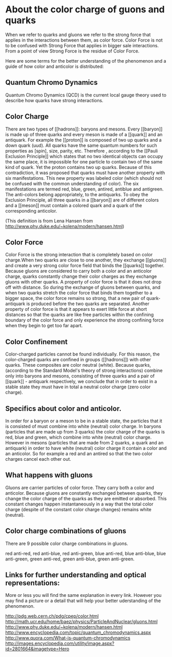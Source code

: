 
# About the color charge of guons and quarks

When we refer to quarks and gluons we refer to the strong force that applies in the interactions between them, as color force. 
Color Force is not to be confused with Strong Force that applies in bigger sale interactions. From a point of view Strong Force is the residue of Color Force. 

Here are some terms for the better understanding of the phenomenon and a guide of how color and anticolor is distributed:

## Quantum Chromo Dynamics

Quantum Chromo Dynamics (QCD) is the current local gauge theory used to describe how quarks have strong interactions. 

## Color Charge 

There are two types of [[hadrons]]: baryons and mesons. Every [[baryon]] is made up of three quarks and every meson is made of a [[quark]] and an antiquark. For example the [[proton]] is composed of two up quarks and a down quark (uud). All quarks have the same quantum numbers for such properties as [spin], size, parity, etc. Therefore , according to the [[Pauli Exclusion Principle]] which states that no two identical objects can occupy the same place, it is impossible for one particle to contain two of the same kind of quark. Yet the proton contains two up quarks. Because of this contradiction, it was proposed that quarks must have another property with six manifestations. This new property was labeled color (which  should not be confused with the common understanding of color). The six manifestations are termed red, blue, green, antired, antiblue and antigreen. The anti-colors belong appropriately, to the antiquarks. To obey the Exclusion Principle, all three quarks in a [[baryon]] are of different colors and a [[meson]] must contain a colored quark and a quark of the corresponding anticolor.

(This definition is from Lena Hansen from http://www.phy.duke.edu/~kolena/modern/hansen.html)

## Color Force 

Color Force is the strong interaction that is completely based on color charge.When two quarks are close to one another, they exchange [[gluons]] and create a very strong color force field that binds the [[quarks]] together. Because gluons are considered to carry both a color and an anticolor charge, quarks constantly change their color charges as they exchange gluons with other quarks.
A property of color force is that it does not drop off with distance. So during the exchange of gluons between quarks, and when two quarks stretch the color force that binds them together to a bigger space, the color force remains so strong, that a new pair of quark-antiquark is produced before the two quarks are separated. 
Another property of color force is that it appears to exert little force at short distances so that the quarks are like free particles within the confining boundary of the color force and only experience the strong confining force when they begin to get too far apart. 

## Color Confinement

Color-charged particles cannot be found individually. For this reason, the color-charged quarks are confined in groups ([[hadrons]]) with other quarks. These composites are color neutral (white). Because quarks, (according to the Standard Model's theory of strong interactions) combine only into baryons and mesons, consisting of three quarks and a pair of [[quark]] - antiquark respectively, we conclude that in order to exist in a stable state they must have in total a neutral color charge (zero color charge).

## Specifics about color and anticolor.

In order for a baryon or a meson to be in a stable state, the particles that it is consisted of must combine into white (neutral) color charge.
In baryons (particles that are made up from 3 quarks) the color charge of the quarks is red, blue and green, which combine into white (neutral) color charge. However in mesons (particles that are made from 2 quarks, a quark and an antiquark) in order to have white (neutral) color charge it contain a color and an anticolor. So for example a red and an antired so that the two color charges cancel each other out.

## What happens with gluons

Gluons are carrier particles of color force. They carry both a color and anticolor. Because gluons are constantly exchanged between quarks, they change the color charge of the quarks as they are emitted or absorbed. This constant changes happen instantaneously in a way that the total color charge (despite of the constant color charge changes) remains white (neutral). 

## Color charge combinations of gluons

There are 9 possible color charge combinations in gluons.

red   anti-red,   red   anti-blue,   red   anti-green,
blue  anti-red,   blue  anti-blue,   blue  anti-green,
green anti-red,   green anti-blue,   green anti-green.

## Links for further understanding and optical representations:

More or less you will find the same explanation in every link. However you may find a picture or a detail that will help your better uderstanding of the phenomenon.

http://pdg.web.cern.ch/pdg/cpep/color.html
http://math.ucr.edu/home/baez/physics/ParticleAndNuclear/gluons.html
http://www.phy.duke.edu/~kolena/modern/hansen.html
http://www.encyclopedia.com/topic/quantum_chromodynamics.aspx 
http://www.quora.com/What-is-quantum-chromodynamics
http://images.encyclopedia.com/utility/image.aspx?id=2801664&imagetype=Hero




